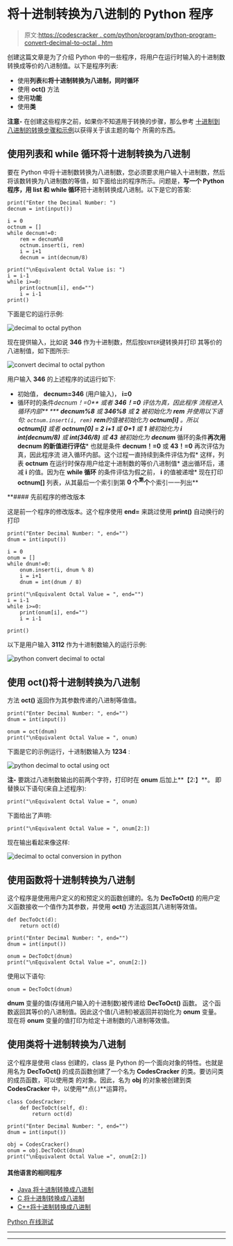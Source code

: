 # 将十进制转换为八进制的 Python 程序

> 原文:[https://codescracker . com/python/program/python-program-convert-decimal-to-octal . htm](https://codescracker.com/python/program/python-program-convert-decimal-to-octal.htm)

创建这篇文章是为了介绍 Python 中的一些程序，将用户在运行时输入的十进制数转换成等价的八进制值。以下是程序列表:

*   使用**列表**和**将十进制转换为八进制，同时循环**
*   使用 **oct()** 方法
*   使用**功能**
*   使用**类**

**注意-** 在创建这些程序之前，如果你不知道用于转换的步骤，那么参考 [十进制到八进制的转换步骤和示例](/computer-fundamental/decimal-to-octal.htm)以获得关于该主题的每个 所需的东西。

## 使用列表和 while 循环将十进制转换为八进制

要在 Python 中将十进制数转换为八进制数，您必须要求用户输入十进制数，然后将该数转换为八进制数的等值，如下面给出的程序所示。问题是，**写一个 Python 程序，用 list 和 while 循环**把十进制转换成八进制。以下是它的答案:

```
print("Enter the Decimal Number: ")
decnum = int(input())

i = 0
octnum = []
while decnum!=0:
    rem = decnum%8
    octnum.insert(i, rem)
    i = i+1
    decnum = int(decnum/8)

print("\nEquivalent Octal Value is: ")
i = i-1
while i>=0:
    print(octnum[i], end="")
    i = i-1
print()
```

下面是它的运行示例:

![decimal to octal python](../Images/4d4dafa37113d0cb10d290506f949b49.png)

现在提供输入，比如说 **346** 作为十进制数，然后按`ENTER`键转换并打印 其等价的八进制值，如下图所示:

![convert decimal to octal python](../Images/4b9cfbc9b14fc7b8d74dfb5a873a0025.png)

用户输入 **346** 的上述程序的试运行如下:

*   初始值， **decnum=346** (用户输入)， **i=0**
*   循环时的条件****decnum！=0** 或者 **346！=0** 评估为真，因此程序 流程进入循环内部**
***   **decnum%8** 或 **346%8** 或 **2** 被初始化为 **rem***   并使用以下语句:
    `octnum.insert(i, rem)`
    **rem**的值被初始化为 **octnum[i]** 。所以 **octnum[i]** 或者 **octnum[0] = 2***   **i+1** 或 **0+1** 或 **1** 被初始化为 **i***   **int(decnum/8)** 或 **int(346/8)** 或 **43** 被初始化为 **decnum***   循环的条件**再次用 **decnum** 的新值进行评估***   也就是条件 **decnum！=0** 或 **43！=0** 再次评估为真，因此程序流 进入循环内部。这个过程一直持续到条件评估为假*   这样，列表 **octnum** 在运行时保存用户给定十进制数的等价八进制值*   退出循环后，递减 **i** 的值。因为在 **while 循环** 的条件评估为假之前， **i** 的值被递增*   现在打印 **octnum[]** 列表，从其最后一个索引到第 **0 个<sup>第</sup>个**个索引一一列出**

 **#### 先前程序的修改版本

这是前一个程序的修改版本。这个程序使用 **end=** 来跳过使用 **print()** 自动换行的打印

```
print("Enter Decimal Number: ", end="")
dnum = int(input())

i = 0
onum = []
while dnum!=0:
    onum.insert(i, dnum % 8)
    i = i+1
    dnum = int(dnum / 8)

print("\nEquivalent Octal Value = ", end="")
i = i-1
while i>=0:
    print(onum[i], end="")
    i = i-1

print()
```

以下是用户输入 **3112** 作为十进制数输入的运行示例:

![python convert decimal to octal](../Images/79ae0334d0e6ed1840ac5af0be003d31.png)

## 使用 oct()将十进制转换为八进制

方法 **oct()** 返回作为其参数传递的八进制等值值。

```
print("Enter Decimal Number: ", end="")
dnum = int(input())

onum = oct(dnum)
print("\nEquivalent Octal Value = ", onum)
```

下面是它的示例运行，十进制数输入为 **1234** :

![python decimal to octal using oct](../Images/a1830af63364501f03543506d3cd6495.png)

**注-** 要跳过八进制数输出的前两个字符，打印时在 **onum** 后加上**【2:】**。 即替换以下语句(来自上述程序):

```
print("\nEquivalent Octal Value = ", onum)
```

下面给出了声明:

```
print("\nEquivalent Octal Value = ", onum[2:])
```

现在输出看起来像这样:

![decimal to octal conversion in python](../Images/e1b65ef67e0689607b9ce7f8c42ffb96.png)

## 使用函数将十进制转换为八进制

这个程序是使用用户定义的和预定义的函数创建的。名为 **DecToOct()** 的用户定义函数接收一个值作为其参数，并使用 **oct()** 方法返回其八进制等效值。

```
def DecToOct(d):
    return oct(d)

print("Enter Decimal Number: ", end="")
dnum = int(input())

onum = DecToOct(dnum)
print("\nEquivalent Octal Value =", onum[2:])
```

使用以下语句:

```
onum = DecToOct(dnum)
```

**dnum** 变量的值(存储用户输入的十进制数)被传递给 **DecToOct()** 函数。 这个函数返回其等价的八进制值。因此这个值(八进制)被返回并初始化为 **onum** 变量。现在将 **onum** 变量的值打印为给定十进制数的八进制等效值。

## 使用类将十进制转换为八进制

这个程序是使用 class 创建的，class 是 Python 的一个面向对象的特性。也就是用名为 **DecToOct()** 的成员函数创建了一个名为 **CodesCracker** 的类。要访问类的成员函数，可以使用类 的对象。因此，名为 **obj** 的对象被创建到类 **CodesCracker** 中，以使用**点(.)**运算符。

```
class CodesCracker:
    def DecToOct(self, d):
        return oct(d)

print("Enter Decimal Number: ", end="")
dnum = int(input())

obj = CodesCracker()
onum = obj.DecToOct(dnum)
print("\nEquivalent Octal Value =", onum[2:])
```

#### 其他语言的相同程序

*   [Java 将十进制转换成八进制](/java/program/java-program-convert-decimal-to-octal.htm)
*   [C 将十进制转换成八进制](/c/program/c-program-convert-decimal-to-octal.htm)
*   [C++将十进制转换成八进制](/cpp/program/cpp-program-convert-decimal-to-octal.htm)

[Python 在线测试](/exam/showtest.php?subid=10)

* * *

* * ***